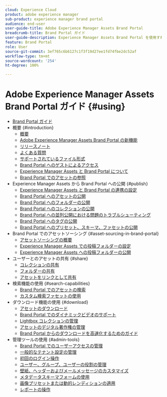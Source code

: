 ```yaml
---
cloud: Experience Cloud
product: adobe experience manager
sub-product: experience manager brand portal
audience: end-user
user-guide-title: Adobe Experience Manager Assets Brand Portal
breadcrumb-title: Brand Portal ガイド
user-guide-description: Experience Manager Assets Brand Portal を使用すれば、承認済みのブランドアセットや製品アセットを外部の代理店、パートナー、内部チーム、販売店などへとダウンロードで安全に配布し、マーケティングニーズに応えることができます。
feature: Brand Portal
role: User
source-git-commit: 3ef765c6b6127c1f3f19d27ee1fd74fbe2dc52af
workflow-type: tm+mt
source-wordcount: '254'
ht-degree: 100%

---
```



# Adobe Experience Manager Assets Brand Portal ガイド {#using}

+ [Brand Portal ガイド](/help/using/home.md)
+ 概要 {#introduction}
   + [概要](/help/using/brand-portal.md)
   + [Adobe Experience Manager Assets Brand Portal の新機能](/help/using/whats-new.md)
   + [リリースノート](/help/using/brand-portal-release-notes.md)
   + [よくある質問](/help/using/brand-portal-faqs.md)
   + [サポートされているファイル形式](/help/using/brand-portal-supported-formats.md)
   + [Brand Portal へのゲストによるアクセス](/help/using/guest-access.md)
   + [Experience Manager Assets と Brand Portal について](https://experienceleague.adobe.com/docs/experience-manager-brand-portal/using/home.html?lang=ja)
   + [Brand Portal でのアセットの参照](/help/using/browse-assets-brand-portal.md)
+ Experience Manager Assets から Brand Portal への公開 {#publish}
   + [Experience Manager Assets と Brand Portal の連携の設定](/help/using/configure-aem-assets-with-brand-portal.md)
   + [Brand Portal へのアセットの公開](https://experienceleague.adobe.com/docs/experience-manager-65/assets/brandportal/brand-portal-publish-assets.html?lang=ja)
   + [Brand Portal へのフォルダーの公開](https://experienceleague.adobe.com/docs/experience-manager-65/assets/brandportal/brand-portal-publish-folder.html?lang=ja)
   + [Brand Portal へのコレクションの公開](https://experienceleague.adobe.com/docs/experience-manager-65/assets/brandportal/brand-portal-publish-collection.html?lang=ja)
   + [Brand Portal への並列公開における問題のトラブルシューティング](/help/using/troubleshoot-parallel-publishing.md)
   + [Brand Portal へのタグの公開](/help/using/brand-portal-publish-tags.md)
   + [Brand Portal へのプリセット、スキーマ、ファセットの公開](/help/using/publish-schema-search-facets-presets.md)
+ Brand Portal でのアセットソーシング {#asset-sourcing-in-brand-portal}
   + [アセットソーシングの概要](/help/using/brand-portal-asset-sourcing.md)
   + [Experience Manager Assets での投稿フォルダーの設定](/help/using/brand-portal-publish-contribution-folder-to-brand-portal.md)
   + [Experience Manager Assets への投稿フォルダーの公開](/help/using/brand-portal-publish-contribution-folder-to-aem-assets.md)
+ ユーザーとのアセットの共有 {#share}
   + [コレクションの共有](/help/using/brand-portal-share-collection.md)
   + [フォルダーの共有](/help/using/brand-portal-sharing-folders.md)
   + [アセットをリンクとして共有](/help/using/brand-portal-link-share.md)
+ 検索機能の使用 {#search-capabilities}
   + [Brand Portal でのアセットの検索](/help/using/brand-portal-searching.md)
   + [カスタム検索ファセットの使用](/help/using/brand-portal-search-facets.md)
+ ダウンロード機能の使用 {#download}
   + [アセットのダウンロード](/help/using/brand-portal-download-assets.md)
   + [Brand Portal でのダイナミックビデオのサポート](/help/using/dynamic-video-brand-portal.md)
   + [Lightbox コレクションの管理](/help/using/brand-portal-light-box.md)
   + [アセットのデジタル著作権の管理](/help/using/manage-digital-rights-of-assets.md)
   + [Brand Portal からのダウンロードを高速化するためのガイド](/help/using/accelerated-download.md)
+ 管理ツールの使用 {#admin-tools}
   + [Brand Portal でのユーザーアクセスの管理](/help/using/access-configurations-brand-portal.md)
   + [一般的なテナント設定の管理](/help/using/brand-portal-general-configuration.md)
   + [初回のログイン操作](/help/using/brand-portal-onboarding.md)
   + [ユーザー、グループ、ユーザーの役割の管理](/help/using/brand-portal-adding-users.md)
   + [壁紙、ヘッダーおよびメールメッセージのカスタマイズ](/help/using/brand-portal-branding.md)
   + [メタデータスキーマフォームの使用](/help/using/brand-portal-metadata-schemas.md)
   + [画像プリセットまたは動的レンディションの適用](/help/using/brand-portal-image-presets.md)
   + [レポートの操作](/help/using/brand-portal-reports.md)

